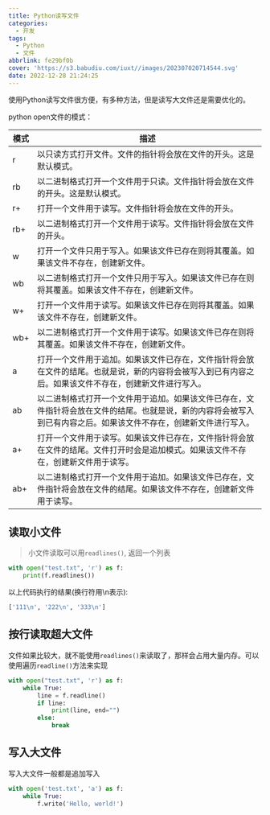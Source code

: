 ```yaml
---
title: Python读写文件
categories:
  - 开发
tags:
  - Python
  - 文件
abbrlink: fe29bf0b
cover: 'https://s3.babudiu.com/iuxt//images/202307020714544.svg'
date: 2022-12-28 21:24:25
---
```


使用Python读写文件很方便，有多种方法，但是读写大文件还是需要优化的。

python open文件的模式：

| 模式 | 描述                                                                                                                                                               |
| ---- | ------------------------------------------------------------------------------------------------------------------------------------------------------------------ |
| r    | 以只读方式打开文件。文件的指针将会放在文件的开头。这是默认模式。                                                                                                   |
| rb   | 以二进制格式打开一个文件用于只读。文件指针将会放在文件的开头。这是默认模式。                                                                                       |
| r+   | 打开一个文件用于读写。文件指针将会放在文件的开头。                                                                                                                 |
| rb+  | 以二进制格式打开一个文件用于读写。文件指针将会放在文件的开头。                                                                                                     |
| w    | 打开一个文件只用于写入。如果该文件已存在则将其覆盖。如果该文件不存在，创建新文件。                                                                                 |
| wb   | 以二进制格式打开一个文件只用于写入。如果该文件已存在则将其覆盖。如果该文件不存在，创建新文件。                                                                     |
| w+   | 打开一个文件用于读写。如果该文件已存在则将其覆盖。如果该文件不存在，创建新文件。                                                                                   |
| wb+  | 以二进制格式打开一个文件用于读写。如果该文件已存在则将其覆盖。如果该文件不存在，创建新文件。                                                                       |
| a    | 打开一个文件用于追加。如果该文件已存在，文件指针将会放在文件的结尾。也就是说，新的内容将会被写入到已有内容之后。如果该文件不存在，创建新文件进行写入。             |
| ab   | 以二进制格式打开一个文件用于追加。如果该文件已存在，文件指针将会放在文件的结尾。也就是说，新的内容将会被写入到已有内容之后。如果该文件不存在，创建新文件进行写入。 |
| a+   | 打开一个文件用于读写。如果该文件已存在，文件指针将会放在文件的结尾。文件打开时会是追加模式。如果该文件不存在，创建新文件用于读写。                                 |
| ab+  | 以二进制格式打开一个文件用于追加。如果该文件已存在，文件指针将会放在文件的结尾。如果该文件不存在，创建新文件用于读写。                                             |

## 读取小文件

> 小文件读取可以用`readlines()`, 返回一个列表

```python
with open("test.txt", 'r') as f:
    print(f.readlines())
```

以上代码执行的结果(换行符用\n表示):

```bash
['111\n', '222\n', '333\n']
```

## 按行读取超大文件

文件如果比较大，就不能使用`readlines()`来读取了，那样会占用大量内存。可以使用遍历`readline()`方法来实现

```python
with open("test.txt", 'r') as f:
    while True:
        line = f.readline()
        if line:
            print(line, end="")
        else:
            break
```

## 写入大文件

写入大文件一般都是追加写入

```python
with open('test.txt', 'a') as f:
    while True:
        f.write('Hello, world!')
```
